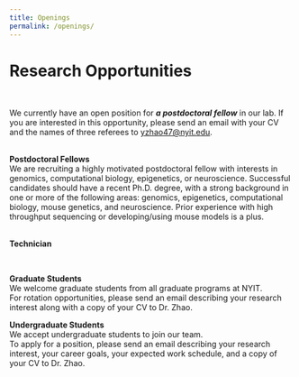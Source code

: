 ```yaml
---
title: Openings
permalink: /openings/
---
```

# Research Opportunities<br>
 <br>
  
We currently have an open position for ***a postdoctoral fellow*** in our lab. If you are interested in this opportunity, please send an email with your CV and the names of three referees to yzhao47@nyit.edu.<br>
 <br>
 
**Postdoctoral Fellows**<br>
We are recruiting a highly motivated postdoctoral fellow with interests in genomics, computational biology, epigenetics, or neuroscience. Successful candidates should have a recent Ph.D. degree, with a strong background in one or more of the following areas: genomics, epigenetics, computational biology, mouse genetics, and neuroscience. Prior experience with high throughput sequencing or developing/using mouse models is a plus.<br>
 <br>
 
**Technician**<br>
<!---We seek a research laboratory technician, who will provide technical support for a research laboratory that includes assistance in genomic data analysis, experimental procedures, animal care, and general lab support. <br>
*Requirements*<br>
B.S. or B.A. in computer science, biology, bioengineering, or related field. Minimum 1 year of previous research lab experience. Experience with bioinformatics, molecular biology, cell culture, and lab animals is a plus. Ability to work independently with attention to details. Good communication skills.<br> --->
 <br>
 
**Graduate Students**<br>
We welcome graduate students from all graduate programs at NYIT.<br>
For rotation opportunities, please send an email describing your research interest along with a copy of your CV to Dr. Zhao.<br>

**Undergraduate Students**<br>
We accept undergraduate students to join our team.<br>
To apply for a position, please send an email describing your research interest, your career goals, your expected work schedule, and a copy of your CV to Dr. Zhao.

